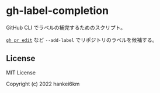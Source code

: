 # gh-label-completion

GitHub CLI でラベルの補完するためのスクリプト。

[`gh pr edit`] など `--add-label` でリポジトリのラベルを候補する。

## License

MIT License

Copyright (c) 2022 hankei6km

[GitHub CLI]: https://cli.github.com/
[`gh pr edit`]: https://cli.github.com/manual/gh_pr_edit
